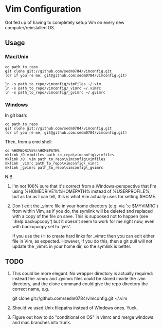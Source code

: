 Vim Configuration
=================

Got fed up of having to completely setup Vim on every new computer/reinstalled OS.

Usage
-----

### Mac/Unix ###

    cd path_to_repo
    git clone git://github.com/sedm0784/vimconfig.git
    (or if you're me, git@github.com:sedm0784/vimconfig.git)

    ln -s path_to_repo/vimconfig/vimfiles ~/.vim
    ln -s path_to_repo/vimconfig/_vimrc ~/.vimrc
    ln -s path_to_repo/vimconfig/_gvimrc ~/.gvimrc

### Windows ###

In git bash:

    cd path_to_repo
    git clone git://github.com/sedm0784/vimconfig.git
    (or if you're me, git@github.com:sedm0784/vimconfig.git)

Then, from a cmd shell:

    cd %HOMEDRIVE%\%HOMEPATH%
    mklink /D vimfiles path_to_repo\vimconfig\vimfiles
    mklink /D .vim path_to_repo\vimconfig\vimfiles
    mklink _vimrc path_to_repo\vimconfig\_vimrc
    mklink _gvimrc path_to_repo\vimconfig\_gvimrc

N.B.

1. I'm not 100% sure that it's correct from a Windows-perspective that I'm using %HOMEDRIVE%\%HOMEPATH% instead of %USERPROFILE%, but as far as I can tell, this is what Vim actually uses for setting $HOME.

2. Don't edit the _vimrc file in your home directory (e.g. via ':e $MYVIMRC') from within Vim, as if you do, the symlink will be deleted and replaced with a copy of the file on save. This is supposed not to happen (see ':help backupcopy') but it doesn't seem to work for me right now, even with backupcopy set to 'yes'.

   If you use the /H to create hard links for _vimrc then you can edit either file in Vim, as expected. However, if you do this, then a git pull will not update the _vimrc in your home dir, so the symlink is better.

TODO
----

1. This could be more elegant. No wrapper directory is actually required: instead the .vimrc and .gvimrc files could be stored inside the .vim directory, and the clone command could give the repo directory the correct name, e.g. 

    git clone git://github.com/sedm0784/vimconfig.git ~/.vim

2. Should've used Unix filepaths instead of Windows ones. Yuck.

3. Figure out how to do "conditional on OS" in vimrc and merge windows and mac branches into trunk.
